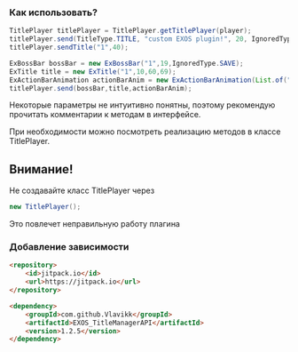 ### Как использовать?
```java
TitlePlayer titlePlayer = TitlePlayer.getTitlePlayer(player);
titlePlayer.send(TitleType.TITLE, "custom EXOS plugin!", 20, IgnoredType.SAVE);
titlePlayer.sendTitle("1",40);
```
```java
ExBossBar bossBar = new ExBossBar("1",19,IgnoredType.SAVE);
ExTitle title = new ExTitle("1",10,60,69);
ExActionBarAnimation actionBarAnim = new ExActionBarAnimation(List.of("1", "2", "3"), 39,20);
titlePlayer.send(bossBar,title,actionBarAnim);
```
Некоторые параметры не интуитивно понятны, поэтому рекомендую прочитать комментарии к методам в интерфейсе.<p>
При необходимости можно посмотреть реализацию методов в классе TitlePlayer.
## Внимание!
Не создавайте класс TitlePlayer через
```java
new TitlePlayer();
```
Это повлечет неправильную работу плагина
### Добавление зависимости
```html
<repository>
    <id>jitpack.io</id>
    <url>https://jitpack.io</url>
</repository>
```
```html
<dependency>
    <groupId>com.github.Vlavikk</groupId>
    <artifactId>EXOS_TitleManagerAPI</artifactId>
    <version>1.2.5</version>
</dependency>
```
